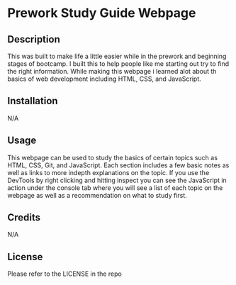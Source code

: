 # Prework Study Guide Webpage

## Description

This was built to make life a little easier while in the prework and beginning stages of bootcamp. I built this to help people like me starting out try to find the right information. While making this webpage i learned alot about th basics of web development including HTML, CSS, and JavaScript.

## Installation

N/A

## Usage

This webpage can be used to study the basics of certain topics such as HTML, CSS, Git, and JavaScript. Each section includes a few basic notes as well as links to more indepth explanations on the topic. If you use the DevTools by right clicking and hitting inspect you can see the JavaScript in action under the console tab where you will see a list of each topic on the webpage as well as a recommendation on what to study first.

## Credits

N/A

## License

Please refer to the LICENSE in the repo
